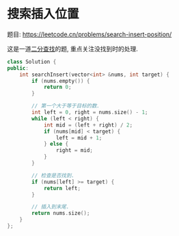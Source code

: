 # 搜索插入位置

题目: https://leetcode.cn/problems/search-insert-position/

这是一道[二分查找](../Template/Binary-Search.md)的题, 重点关注没找到时的处理.

```cpp
class Solution {
public:
    int searchInsert(vector<int> &nums, int target) {
        if (nums.empty()) {
            return 0;
        }

        // 第一个大于等于目标的数.
        int left = 0, right = nums.size() - 1;
        while (left < right) {
            int mid = (left + right) / 2;
            if (nums[mid] < target) {
                left = mid + 1;
            } else {
                right = mid;
            }
        }

        // 检查是否找到.
        if (nums[left] >= target) {
            return left;
        }

        // 插入到末尾.
        return nums.size();
    }
};
```
